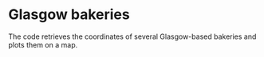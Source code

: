 # Glasgow bakeries

The code retrieves the coordinates of several Glasgow-based bakeries and plots them on a map. 
